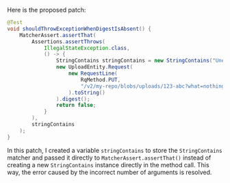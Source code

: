 Here is the proposed patch:
```java
@Test
void shouldThrowExceptionWhenDigestIsAbsent() {
    MatcherAssert.assertThat(
        Assertions.assertThrows(
            IllegalStateException.class,
            () -> {
                StringContains stringContains = new StringContains("Unexpected query");
                new UploadEntity.Request(
                    new RequestLine(
                        RqMethod.PUT,
                        "/v2/my-repo/blobs/uploads/123-abc?what=nothing"
                    ).toString()
                ).digest();
                return false;
            }
        ),
        stringContains
    );
}
```
In this patch, I created a variable `stringContains` to store the `StringContains` matcher and passed it directly to `MatcherAssert.assertThat()` instead of creating a new `StringContains` instance directly in the method call. This way, the error caused by the incorrect number of arguments is resolved.